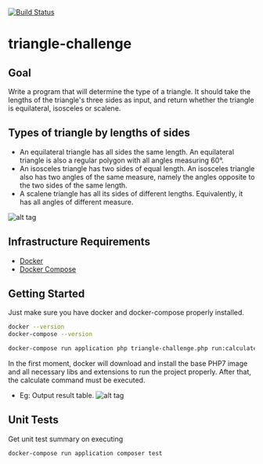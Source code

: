 [![Build Status](https://travis-ci.com/rsilveira65/triangle-challenge.svg?token=z2yf7ZpVZudwz9Cxdor9&branch=master)](https://travis-ci.com/rsilveira65/triangle-challenge)

# triangle-challenge

## Goal

Write a program that will determine the type of a triangle. It should take the lengths of the triangle's three sides as input, and return whether the triangle is equilateral, isosceles or scalene.

## Types of triangle by lengths of sides

- An equilateral triangle has all sides the same length. An equilateral triangle is also a regular polygon with all angles measuring 60°.
- An isosceles triangle has two sides of equal length. An isosceles triangle also has two angles of the same measure, namely the angles opposite to the two sides of the same length.
- A scalene triangle has all its sides of different lengths. Equivalently, it has all angles of different measure.

![alt tag](https://2.bp.blogspot.com/-9aI6coFWyf8/Uj721_acrfI/AAAAAAAAF60/w0l9iyaas5w/s1600/Triangle+sides.png)

## Infrastructure Requirements

- [Docker](https://docs.docker.com/install/)
- [Docker Compose](https://docs.docker.com/compose/install/)


## Getting Started
Just make sure you have docker and docker-compose properly installed.
```sh
docker --version
docker-compose --version
```

```sh
docker-compose run application php triangle-challenge.php run:calculate --sideA=12 --sideB=22 --sideC=12
```

In the first moment, docker will download and install the base PHP7 image and all necessary libs and extensions to run the project properly. After that, the calculate command must be executed.

- Eg: Output result table.
![alt tag](https://i.imgur.com/RjvFC2w.png)

## Unit Tests
Get unit test summary on executing

```sh
docker-compose run application composer test
```